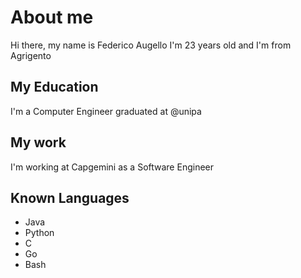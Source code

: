 # About me

Hi there, my name is Federico Augello I'm 23 years old and I'm from Agrigento

## My Education

I'm a Computer Engineer graduated at @unipa

## My work

I'm working at Capgemini as a Software Engineer

## Known Languages

- Java
- Python
- C
- Go
- Bash

<!--
**Scaldabagno/Scaldabagno** is a ✨ _special_ ✨ repository because its `README.md` (this file) appears on your GitHub profile.

Here are some ideas to get you started:

- 🔭 I’m currently working on ...
- 🌱 I’m currently learning ...
- 👯 I’m looking to collaborate on ...
- 🤔 I’m looking for help with ...
- 💬 Ask me about ...
- 📫 How to reach me: ...
- 😄 Pronouns: ...
- ⚡ Fun fact: ...
-->
